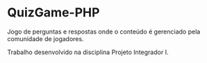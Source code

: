 # QuizGame-PHP

Jogo de perguntas e respostas onde o conteúdo é gerenciado pela comunidade de jogadores.

Trabalho desenvolvido na disciplina Projeto Integrador I.
